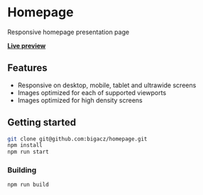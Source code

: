 # Homepage

Responsive homepage presentation page

**[Live preview](https://bigacz.github.io/homepage/)**

## Features

- Responsive on desktop, mobile, tablet and ultrawide screens
- Images optimized for each of supported viewports
- Images optimized for high density screens

## Getting started

```sh
git clone git@github.com:bigacz/homepage.git
npm install
npm run start
```

### Building

```sh
npm run build
```

